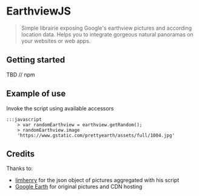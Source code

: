 # EarthviewJS
> Simple librairie exposing Google's earthview pictures and according location data. Helps you to integrate gorgeous natural panoramas on your websites or web apps.

## Getting started

TBD // npm

## Example of use

Invoke the script using available accessors

    :::javascript
        > var randomEarthview = earthview.getRandom();
        > randomEarthview.image
        'https://www.gstatic.com/prettyearth/assets/full/1004.jpg'


## Credits

Thanks to:

  - [limhenry][1] for the json object of pictures aggregated with his script
  - [Google Earth][2] for original pictures and CDN hosting


[1]: https://github.com/limhenry/earthview
[2]: https://earth.google.com/
